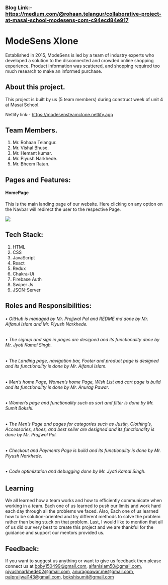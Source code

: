 ### Blog Link:- https://medium.com/@rohaan.telangur/collaborative-project-at-masai-school-modesens-com-c94ecd84e917


# ModeSens Xlone
<p>	Established in 2015, ModeSens is led by a team of industry experts who developed a solution to the disconnected and crowded online shopping experience. Product information was scattered, and shopping required too much research to make an informed purchase. </p>

## About this project.
This project is built by us (5 team members) during construct week of unit 4 at Masai School.

Netlify link:- https://modesensteamclone.netlify.app 

## Team Members.
1.	Mr. Rohaan Telangur.
2.	Mr. Vishal Bhuse.
3.	Mr. Hemant kumar.
4.	Mr. Piyush Narkhede.
5.	Mr. Bheem Ratan.

## Pages and Features:

#### HomePage
<p>This is the main landing page of our website. Here clicking on any option on the Navbar will redirect the user to the respective Page.</p>
<img src="https://miro.medium.com/max/1400/1*kegvN6wJ-eovgMgbo4MRAg.jpeg"/>

## Tech Stack:
1.	HTML
2.	CSS
3.	JavaScript
4.  React
5.  Redux
6.  Chakra-Ui
7.  Firebase Auth
8.  Swiper Js
9.  JSON-Server

## Roles and Responsibilities:
###### • GitHub is managed by Mr. Prajjwal Pal and REDME.md done by Mr. Aifanul Islam and Mr. Piyush Narkhede.
###### • The signup and sign in pages are designed and its functionality done by Mr. Jyoti Kamal Singh.
###### • The Landing page, navigation bar, Footer and product page is designed and its functionality is done by Mr. Aifanul Islam.
###### • Men’s home Page, Women’s home Page, Wish List and cart page is build and its functionality is done by Mr. Anurag Pawar.
###### • Women’s page and functionality such as sort and filter is done by Mr. Sumit Bokshi. 
###### • The Men’s Page and pages for categories such as Justin, Clothing’s, Accessories, shoes, and best seller are designed and its functionality is done by Mr. Prajjwal  	Pal.
###### • Checkout and Payments Page is build and its functionality is done by Mr. Piyush Narkhede.
###### • Code optimization and debugging done by Mr. Jyoti Kamal Singh.

## Learning
<p>We all learned how a team works and how to efficiently communicate when working in a team. Each one of us learned to push our limits and work hard each day through all the problems we faced. Also, Each one of us learned how to be solution-oriented and try different methods to solve the problem rather than being stuck on that problem. Last, I would like to mention that all of us did our very best to create this project and we are thankful for the guidance and support our mentors provided us.</p>

## Feedback:
If you want to suggest us anything or want to give us feedback then please connect us at boby150499@gmail.com, aifanislam50@gmail.com, piyushnarkhede02@gmail.com, anuragpawar.me@gmail.com, palprajjwal143@gmail.com, bokshisumit@gmail.com

